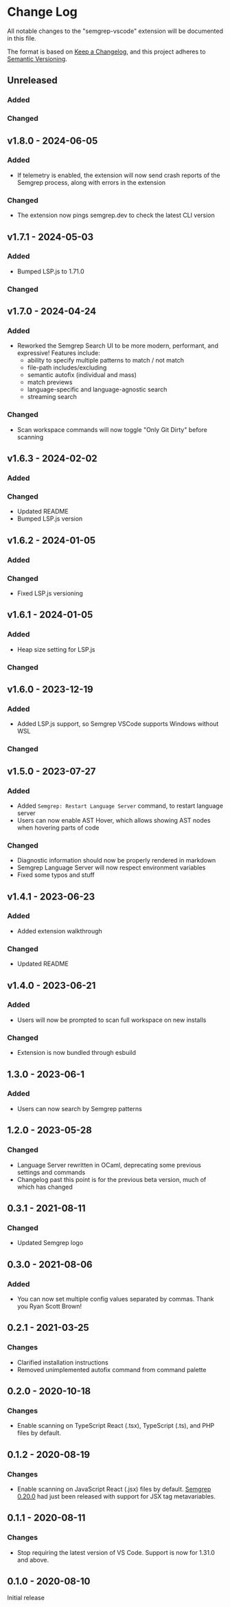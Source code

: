 # Change Log

All notable changes to the "semgrep-vscode" extension will be documented in this file.

The format is based on [Keep a Changelog](https://keepachangelog.com/en/1.0.0/),
and this project adheres to [Semantic Versioning](https://semver.org/spec/v2.0.0.html).

## Unreleased

### Added

### Changed

## v1.8.0 - 2024-06-05

### Added

- If telemetry is enabled, the extension will now send crash reports of the Semgrep process, along with errors in the extension

### Changed

- The extension now pings semgrep.dev to check the latest CLI version

## v1.7.1 - 2024-05-03

### Added

- Bumped LSP.js to 1.71.0

### Changed

## v1.7.0 - 2024-04-24

### Added

- Reworked the Semgrep Search UI to be more modern, performant, and expressive!
  Features include:
  - ability to specify multiple patterns to match / not match
  - file-path includes/excluding
  - semantic autofix (individual and mass)
  - match previews
  - language-specific and language-agnostic search
  - streaming search

### Changed

- Scan workspace commands will now toggle "Only Git Dirty" before scanning

## v1.6.3 - 2024-02-02

### Added

### Changed

- Updated README
- Bumped LSP.js version

## v1.6.2 - 2024-01-05

### Added

### Changed

- Fixed LSP.js versioning

## v1.6.1 - 2024-01-05

### Added

- Heap size setting for LSP.js

### Changed

## v1.6.0 - 2023-12-19

### Added

- Added LSP.js support, so Semgrep VSCode supports Windows without WSL

### Changed

## v1.5.0 - 2023-07-27

### Added

- Added `Semgrep: Restart Language Server` command, to restart language server
- Users can now enable AST Hover, which allows showing AST nodes when hovering parts of code

### Changed

- Diagnostic information should now be properly rendered in markdown
- Semgrep Language Server will now respect environment variables
- Fixed some typos and stuff

## v1.4.1 - 2023-06-23

### Added

- Added extension walkthrough

### Changed

- Updated README

## v1.4.0 - 2023-06-21

### Added

- Users will now be prompted to scan full workspace on new installs

### Changed

- Extension is now bundled through esbuild

## 1.3.0 - 2023-06-1

### Added

- Users can now search by Semgrep patterns

## 1.2.0 - 2023-05-28

### Changed

- Language Server rewritten in OCaml, deprecating some previous settings and commands
- Changelog past this point is for the previous beta version, much of which has changed

## 0.3.1 - 2021-08-11

### Changed

- Updated Semgrep logo

## 0.3.0 - 2021-08-06

### Added

- You can now set multiple config values separated by commas. Thank you Ryan Scott Brown!

## 0.2.1 - 2021-03-25

### Changes

- Clarified installation instructions
- Removed unimplemented autofix command from command palette

## 0.2.0 - 2020-10-18

### Changes

- Enable scanning on TypeScript React (.tsx), TypeScript (.ts), and PHP files by default.

## 0.1.2 - 2020-08-19

### Changes

- Enable scanning on JavaScript React (.jsx) files by default.
  [Semgrep 0.20.0](https://github.com/returntocorp/semgrep/releases/tag/v0.20.0) had just been released
  with support for JSX tag metavariables.

## 0.1.1 - 2020-08-11

### Changes

- Stop requiring the latest version of VS Code.
  Support is now for 1.31.0 and above.

## 0.1.0 - 2020-08-10

Initial release
